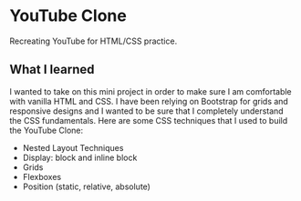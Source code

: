 # YouTube Clone
Recreating YouTube for HTML/CSS practice.

## What I learned
I wanted to take on this mini project in order to make sure I am comfortable with vanilla HTML and CSS. I have been relying on Bootstrap for grids and responsive designs and I wanted to be sure that I completely understand the CSS fundamentals. 
Here are some CSS techniques that I used to build the YouTube Clone:
- Nested Layout Techniques
- Display: block and inline block
- Grids
- Flexboxes
- Position (static, relative, absolute)
